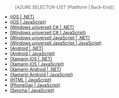 > [AZURE.SELECTOR-LIST (Plattform | Back-End)]
- [(iOS | .NET)](/documentation/articles/mobile-services-dotnet-backend-ios-get-started/)
- [(iOS | JavaScript)](/documentation/articles/mobile-services-ios-get-started/)
- [(Windows universell C# | .NET)](/documentation/articles/mobile-services-dotnet-backend-windows-store-dotnet-get-started/)
- [(Windows universell C# | JavaScript)](/documentation/articles/mobile-services-javascript-backend-windows-store-dotnet-get-started/)
- [(Windows universell JavaScript | .NET)](/documentation/articles/mobile-services-dotnet-backend-windows-store-javascript-get-started/)
- [(Windows universell JavaScript  | JavaScript)](/documentation/articles/mobile-services-javascript-backend-windows-store-javascript-get-started/)
- [(Android | .NET)](/documentation/articles/mobile-services-dotnet-backend-android-get-started/)
- [(Android | JavaScript)](/documentation/articles/mobile-services-android-get-started/)
- [(Xamarin iOS | .NET)](/documentation/articles/mobile-services-dotnet-backend-xamarin-ios-get-started/)
- [(Xamarin iOS | JavaScript)](/documentation/articles/partner-xamarin-mobile-services-ios-get-started/)
- [(Xamarin Android | .NET)](/documentation/articles/mobile-services-dotnet-backend-xamarin-android-get-started/)
- [(Xamarin Android | JavaScript)](/documentation/articles/partner-xamarin-mobile-services-android-get-started/)
- [(HTML | JavaScript)](/documentation/articles/mobile-services-html-get-started/)
- [(PhoneGap | JavaScript)](/documentation/articles/mobile-services-javascript-backend-phonegap-get-started/)
- [(Sencha | JavaScript)](/documentation/articles/partner-sencha-mobile-services-get-started/)

<!--HONumber=47-->
